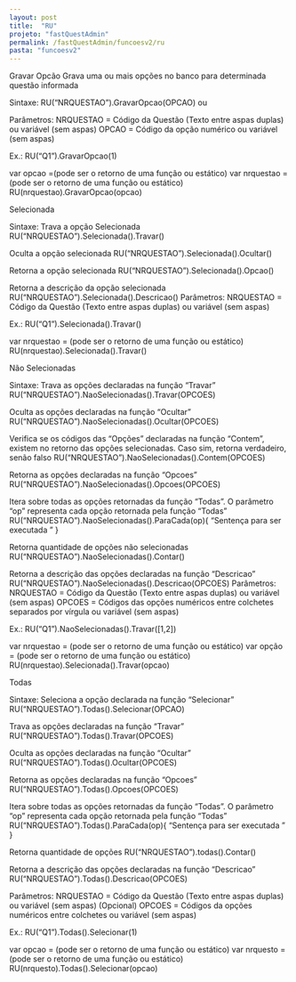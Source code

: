 ```yaml
---
layout: post
title:  "RU"
projeto: "fastQuestAdmin"
permalink: /fastQuestAdmin/funcoesv2/ru
pasta: "funcoesv2"
---
```


Gravar Opcão
Grava uma ou mais opções no banco para determinada questão informada

Sintaxe: 
RU(“NRQUESTAO”).GravarOpcao(OPCAO) ou 

Parâmetros:
NRQUESTAO = Código da Questão (Texto entre aspas duplas) ou variável (sem aspas)
OPCAO = Código da opção numérico ou variável (sem aspas)

Ex.: 
RU(“Q1”).GravarOpcao(1)

var opcao =(pode ser o retorno de uma função ou estático)
var nrquestao = (pode ser o retorno de uma função ou estático)
RU(nrquestao).GravarOpcao(opcao)


Selecionada

Sintaxe:
Trava a opção Selecionada 
RU(“NRQUESTAO”).Selecionada().Travar()

Oculta a opção selecionada
RU(“NRQUESTAO”).Selecionada().Ocultar()

Retorna a opção selecionada
RU(“NRQUESTAO”).Selecionada().Opcao()

Retorna a descrição da opção selecionada
RU(“NRQUESTAO”).Selecionada().Descricao()
Parâmetros:
NRQUESTAO = Código da Questão (Texto entre aspas duplas) ou variável (sem aspas)

Ex.:
RU(“Q1”).Selecionada().Travar()

var nrquestao = (pode ser o retorno de uma função ou estático)
RU(nrquestao).Selecionada().Travar()






Não Selecionadas

Sintaxe:
Trava as opções declaradas na função “Travar” 
RU(“NRQUESTAO”).NaoSelecionadas().Travar(OPCOES)

Oculta as opções declaradas na função “Ocultar”
RU(“NRQUESTAO”).NaoSelecionadas().Ocultar(OPCOES)

Verifica se os códigos das “Opções” declaradas na função “Contem”, existem no retorno das opções selecionadas. Caso sim, retorna verdadeiro, senão falso
RU(“NRQUESTAO”).NaoSelecionadas().Contem(OPCOES)

Retorna as opções declaradas na função “Opcoes”
RU(“NRQUESTAO”).NaoSelecionadas().Opcoes(OPCOES)

Itera sobre todas as opções retornadas da função “Todas”. O parâmetro “op” representa cada opção retornada pela função “Todas”
RU(“NRQUESTAO”).NaoSelecionadas().ParaCada(op){ 
“Sentença para ser executada ”
}

Retorna quantidade de opções não selecionadas
RU(“NRQUESTAO”).NaoSelecionadas().Contar()

Retorna a descrição das opções declaradas na função “Descricao”
RU(“NRQUESTAO”).NaoSelecionadas().Descricao(OPCOES)
Parâmetros:
NRQUESTAO = Código da Questão (Texto entre aspas duplas) ou variável (sem aspas)
OPCOES = Códigos das opções numéricos entre colchetes separados por vírgula ou variável (sem aspas)

Ex.:
RU(“Q1”).NaoSelecionadas().Travar([1,2])

var nrquestao = (pode ser o retorno de uma função ou estático)
var opção = (pode ser o retorno de uma função ou estático)
RU(nrquestao).Selecionada().Travar(opcao)










Todas

Sintaxe:
Seleciona a opção declarada na função “Selecionar” 
RU(“NRQUESTAO”).Todas().Selecionar(OPCAO)

Trava as opções declaradas na função “Travar” 
RU(“NRQUESTAO”).Todas().Travar(OPCOES)

Oculta as opções declaradas na função “Ocultar”
RU(“NRQUESTAO”).Todas().Ocultar(OPCOES)

Retorna as opções declaradas na função “Opcoes”
RU(“NRQUESTAO”).Todas().Opcoes(OPCOES)

Itera sobre todas as opções retornadas da função “Todas”. O parâmetro “op” representa cada opção retornada pela função “Todas”
RU(“NRQUESTAO”).Todas().ParaCada(op){ 
“Sentença para ser executada ”
}

Retorna quantidade de opções
RU(“NRQUESTAO”).todas().Contar()

Retorna a descrição das opções declaradas na função “Descricao”
RU(“NRQUESTAO”).Todas().Descricao(OPCOES)

Parâmetros:
NRQUESTAO = Código da Questão (Texto entre aspas duplas) ou variável (sem aspas)
(Opcional) OPCOES = Códigos da opções numéricos entre colchetes ou variável (sem aspas)

Ex.:
RU(“Q1”).Todas().Selecionar(1)

var opcao = (pode ser o retorno de uma função ou estático)
var nrquesto = (pode ser o retorno de uma função ou estático)
RU(nrquesto).Todas().Selecionar(opcao)
